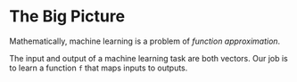 # The Big Picture

Mathematically, machine learning is a problem of *function approximation*.

The input and output of a machine learning task are both vectors. Our job is to learn a function ``f`` that maps inputs to outputs.